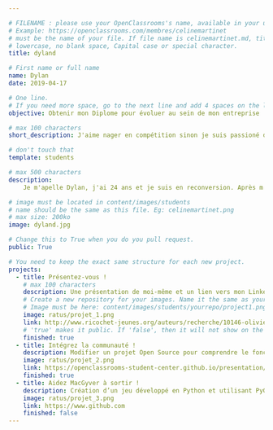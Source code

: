 ```yaml
---

# FILENAME : please use your OpenClassrooms's name, available in your url.
# Example: https://openclassrooms.com/membres/celinemartinet
# must be the name of your file. If file name is celinemartinet.md, title is celinemartinet.
# lowercase, no blank space, Capital case or special character.
title: dyland

# First name or full name
name: Dylan
date: 2019-04-17

# One line.
# If you need more space, go to the next line and add 4 spaces on the left, as in 'description'.
objective: Obtenir mon Diplome pour évoluer au sein de mon entreprise

# max 100 characters
short_description: J'aime nager en compétition sinon je suis passioné de vêtement, de cinéma, d'internet et d'animaux.

# don't touch that
template: students

# max 500 characters
description:
    Je m'apelle Dylan, j'ai 24 ans et je suis en reconversion. Après m'être essayé dans divers domaines à savoir le véterinariat, la comptabilité, les langues et le cinéma, je me suis finalement porté sur l'informatique. Je suis un grand nageur (Je nage depuis toujours mais j'ai du ralentir mon niveau compétitif bien que cela m'intéresse toujours). Sinon j'aime le vêtement (pas la mode ou les vêtements!), nos amis les canidés (j'ai toujours vécu avec un ou plusieurs chiens colleys, husky, bouvier bernois...) et le cinéma (Surtout américain et Coréen).

# image must be located in content/images/students
# name should be the same as this file. Eg: celinemartinet.png
# max size: 200ko
image: dyland.jpg

# Change this to True when you do you pull request.
public: True

# You need to keep the exact same structure for each new project.
projects:
  - title: Présentez-vous !
    # max 100 characters
    description: Une présentation de moi-même et un lien vers mon LinkedIn.
    # Create a new repository for your images. Name it the same as your nickname and profile picture.
    # Image must be here: content/images/students/yourrepo/project1.png
    image: ratus/projet_1.png
    link: http://www.ricochet-jeunes.org/auteurs/recherche/10146-olivier-vogel
    # 'true' makes it public. If 'false', then it will not show on the website.
    finished: true
  - title: Intégrez la communauté !
    description: Modifier un projet Open Source pour comprendre le fonctionnement de Git, de Github et des pull requests.
    image: ratus/projet_2.png
    link: https://openclassrooms-student-center.github.io/presentation/students/ratus.html
    finished: true
  - title: Aidez MacGyver à sortir !
    description: Création d’un jeu développé en Python et utilisant PyGame.
    image: ratus/projet_3.png
    link: https://www.github.com
    finished: false
---
```

